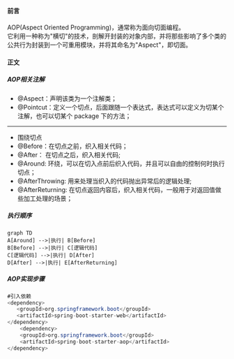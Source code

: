 #### 前言
AOP(Aspect Oriented Programming)，通常称为面向切面编程。  
它利用一种称为"横切"的技术，剖解开封装的对象内部，并将那些影响了多个类的公共行为封装到一个可重用模块，并将其命名为"Aspect"，即切面。  
 
#### 正文

##### AOP相关注解
* @Aspect：声明该类为一个注解类；
* @Pointcut：定义一个切点，后面跟随一个表达式，表达式可以定义为切某个注解，也可以切某个 package 下的方法；
* * *
* 围绕切点
* @Before：在切点之前，织入相关代码；
* @After： 在切点之后，织入相关代码;
* @Around: 环绕，可以在切入点前后织入代码，并且可以自由的控制何时执行切点；
* @AfterThrowing: 用来处理当织入的代码抛出异常后的逻辑处理;
* @AfterReturning: 在切点返回内容后，织入相关代码，一般用于对返回值做些加工处理的场景；

##### 执行顺序
```mermaid
graph TD
A[Around] -->|执行| B[Before]
B[Before] -->|执行| C[逻辑代码]
C[逻辑代码] -->|执行| D[After]
D[After] -->|执行| E[AfterReturning]
```
##### AOP实现步骤
```Java
#引入依赖
<dependency>
   <groupId>org.springframework.boot</groupId>
   <artifactId>spring-boot-starter-web</artifactId>
</dependency>
    <dependency>
    <groupId>org.springframework.boot</groupId>
    <artifactId>spring-boot-starter-aop</artifactId>
</dependency>
```


